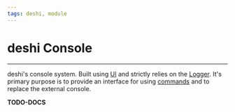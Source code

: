```yaml
---
tags: deshi, module
---
```

   
# deshi Console   
   
---   
deshi's console system. Built using [UI](../../deshi/deshi%20ui/deshi%20UI.md) and strictly relies on the [Logger](../../deshi/deshi%20logger/deshi%20Logger.md). It's primary purpose is to provide an interface for using [commands](../../deshi/deshi%20command/deshi%20Command.md) and to replace the external console.   
   
**TODO-DOCS**